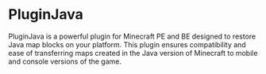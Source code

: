 # PluginJava
PluginJava is a powerful plugin for Minecraft PE and BE designed to restore Java map blocks on your platform. This plugin ensures compatibility and ease of transferring maps created in the Java version of Minecraft to mobile and console versions of the game.

